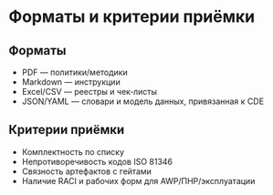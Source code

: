 # Форматы и критерии приёмки

## Форматы
- PDF — политики/методики
- Markdown — инструкции
- Excel/CSV — реестры и чек‑листы
- JSON/YAML — словари и модель данных, привязанная к CDE

## Критерии приёмки
- Комплектность по списку
- Непротиворечивость кодов ISO 81346
- Связность артефактов с гейтами
- Наличие RACI и рабочих форм для AWP/ПНР/эксплуатации
